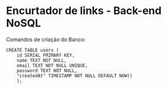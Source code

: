 # Encurtador de links - Back-end NoSQL

Comandos de criação do Banco:

```
CREATE TABLE users (
    id SERIAL PRIMARY KEY,
    name TEXT NOT NULL,
    email TEXT NOT NULL UNIQUE,
    password TEXT NOT NULL,
    "createdAt" TIMESTAMP NOT NULL DEFAULT NOW()
    );
```
